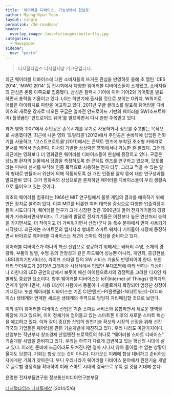 ```yaml
---
title: '웨어러블 디바이스, 가능성에서 현실로'
author: Myung-Hyun Yoon
layout: single
permalink: /3d-roadmap/
header:
  overlay_image: /assets/images/butterfly.jpg
categories:
  - Newspaper
sidebar:
  nav: "posts"
---
```


> 디지털타임스 디지털세상 기고문입니다.

최근 웨어러블 디바이스에 대한 소비자들의 뜨거운 관심을 반영하듯 올해 초 열린 'CES 2014', 'MWC 2014' 등 전시회에서 
다양한 웨어러블 디바이스들이 소개됐고, 소비자들의 관심은 온통 이쪽으로 집중됐다. <!--more-->
삼성은 갤럭시 기어에 이어 기어2와 기어핏을 발표하면서 총력을 기울이고 있다.
LG는 하반기에 출시될 것으로 보이는 G워치, W워치로 애플은 아이워치로 파란을 예고하고 있다. 
2011년 구글 글래스를 발표해 웨어러블 디바이스의 새로운 강자로 떠오른 구글은 얼마전 안드로이드 기반의 웨어러블 SW(소프트웨어)
플랫폼인 '안드로이드 웨어'를 발표하면서 다시 한번 주목받고 있다.

과거 영화 '007'에서 주인공은 손목시계를 무기로 사용하거나 정보를 주고받는 목적으로 사용했다면, 최근에 나온 영화 
'토탈리콜'(2012)에서 주인공은 손바닥에 삽입된 전화기를 사용하고, '고스트프로토콜'(2011)에서는 콘텍트 렌즈에 부착된 
초소형 카메라로 문서를 찍어서 전송한다. 
이처럼 기발한 상상력은 영화에서나 가능한 줄 알았다. 
그런데 최근에는 영화보다 더 영화같은 웨어러블 디바이스들이 현실에 등장하고 있다. 
구글은 당뇨병 환자의 눈물에서 당량을 측정하도록 한 콘텍트 렌즈를 연구하고 있으며, 모토롤라는 피부에 센서를 부착해 
인증 목적으로 사용하는 전자 타투, 그리고 먹을 수 있는 알약 형태로 만들어서 위산에 의해 작동되도록 한 개인 인증용 
알약 등에 대한 연구성과를 발표한바 있다. 
과거 영화속의 상상으로만 존재하던 웨어러블 디바이스들이 우리 생활속으로 들어오고 있는 것이다.

최초의 웨어러블 컴퓨터는 1966년 MIT 연구팀에서 룰렛 게임의 결과를 예측하기 위해 만든 장치로 알려져 있다. 
이후 MIT를 비롯한 여러 대학을 중심으로 다양한 입출력장치들이 시도되다가, 웨어러블 연구가 크게 성장한 것은 1990년대 
들어 전자기기들의 경량화가 가속화되면서부터다. 
IT 기술의 발달로 전자기기들은 이전보다 높은 연산처리 능력을 가지면서도, 더 작아지고 더 가벼워지면서 산업/군사 등 
특수 분야에서 먼저 사용되기 시작했다. 
최근에는 스마트폰의 앱서서리 형태로 스마트 워치나 기어들이 시장에 등장하면서 바야흐로 웨어러블 디바이스는 제2의 스마트 
혁신을 준비하고 있다.

웨어러블 디바이스가 하나의 혁신 산업으로 성공하기 위해서는 배터리 수명, 소재의 경량화, 부품의 발열, 수명 등의 안정성과 
같은 하드웨어 성능뿐 아니라, 개인화, 증강현실, LBS(위치기반서비스), 라이프 스타일 등의 SW 서비스 기술도 반영되어야 한다. 
또한 캐리 언더우드가 2013년 그래미상 시상식에서 입었던 무대조명에 따라 변하는 의상이나 리한나의 LED 공연의상에서 보듯이 
패션 아이템으로서의 경쟁력을 고려한 디자인 차별화도 중요한 요소이다.
향후 웨어러블 디바이스는 IoT(Internet of Things) 영역과의 연계가 일어나면서, 사용 대상이 사람에서 동물이나 사물로까지 
확장되어 엄청난 성장이 기대된다. 
또한 웨어러블 디바이스는 기존 C(콘텐츠)-P(플랫폼)-N(네트워크)-D(디바이스) 생태계와 연계한 새로운 생태계의 주역으로 당당히 
자리매김할 것으로 보인다.

이와 같이 웨어러블 디바이스 산업은 기존 스마트 서비스와 융합하면서 새로운 영역을 확장해 가고 있으며, 이미 정체기에 접어들고 있는 
스마트폰 이후의 새로운 스마트 혁신을 예고하고 있다. 
이와 같이 중요한 산업의 원천기술 확보와 시장의 선점을 위해 선진 각국의 기업들은 웨어러블 관련 기술개발에 매진하고 있다. 
우리 나라도 마찬가지이다. 산업부는 작년부터 창조경제 산업엔진 프로젝트의 하나로 "웨어러블 스마트 디바이스" 기술개발 사업을 준비하고 있다. 
우리는 하루가 다르게 급변하고 있는 혁신의 시대에 살고 있다. 
이러한 준비에 조금이라도 뒤쳐진다면 얼마 지나지 않아 돌이킬 수 없는 상황이 올지도 모른다. 
기회는 항상 오는 것이 아니다. 다가오는 미래에 항상 대비하고 준비하는 자에게만 기회가 찾아온다. 
부디 우리나라가 웨어러블 디바이스 분야에서 원천기술 개발로 글로벌 경쟁력을 확대하여 미래 스마트 시대의 강국으로 우뚝 설 것을 기대해 본다.

윤명현 전자부품연구원 정보통신미디어연구본부장

[디지털타임스 디지털세상][1] (2014/5/6)

[1]: http://www.dt.co.kr/contents.html?article_no=2014050702012251742001

